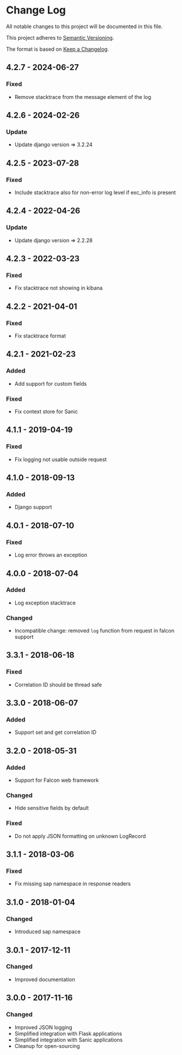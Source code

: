 # Change Log
All notable changes to this project will be documented in this file.

This project adheres to [Semantic Versioning](http://semver.org/).

The format is based on [Keep a Changelog](http://keepachangelog.com/).

## 4.2.7 - 2024-06-27

### Fixed

 - Remove stacktrace from the message element of the log

## 4.2.6 - 2024-02-26

### Update

 - Update django version => 3.2.24

## 4.2.5 - 2023-07-28

### Fixed

- Include stacktrace also for non-error log level if exc_info is present

## 4.2.4 - 2022-04-26

### Update

 - Update django version => 2.2.28

## 4.2.3 - 2022-03-23

### Fixed

 - Fix stacktrace not showing in kibana

## 4.2.2 - 2021-04-01

### Fixed

 - Fix stacktrace format


## 4.2.1 - 2021-02-23

### Added

 - Add support for custom fields

### Fixed

 - Fix context store for Sanic


## 4.1.1 - 2019-04-19

### Fixed

 - Fix logging not usable outside request


## 4.1.0 - 2018-09-13

### Added

 - Django support


## 4.0.1 - 2018-07-10

### Fixed

 - Log error throws an exception

## 4.0.0 - 2018-07-04

### Added
 - Log exception stacktrace

### Changed
 - Incompatible change: removed `log` function from request in falcon support

## 3.3.1 - 2018-06-18

### Fixed
 - Correlation ID should be thread safe

## 3.3.0 - 2018-06-07

### Added
 - Support set and get correlation ID

## 3.2.0 - 2018-05-31

### Added
 - Support for Falcon web framework

### Changed
 - Hide sensitive fields by default

### Fixed
 - Do not apply JSON formatting on unknown LogRecord

## 3.1.1 - 2018-03-06

### Fixed
 - Fix missing sap namespace in response readers

## 3.1.0 - 2018-01-04

### Changed
 - Introduced sap namespace

## 3.0.1 - 2017-12-11

### Changed
 - Improved documentation

## 3.0.0 - 2017-11-16

### Changed
 - Improved JSON logging
 - Simplified integration with Flask applications
 - Simplified integration with Sanic applications
 - Cleanup for open-sourcing
